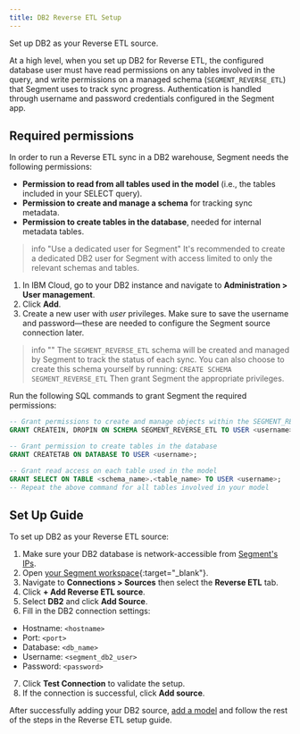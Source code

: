 ```yaml
---
title: DB2 Reverse ETL Setup
---
```


Set up DB2 as your Reverse ETL source.

At a high level, when you set up DB2 for Reverse ETL, the configured database user must have read permissions on any tables involved in the query, and write permissions on a managed schema (`SEGMENT_REVERSE_ETL`) that Segment uses to track sync progress. Authentication is handled through username and password credentials configured in the Segment app.



## Required permissions

In order to run a Reverse ETL sync in a DB2 warehouse, Segment needs the following permissions:

* **Permission to read from all tables used in the model** (i.e., the tables included in your SELECT query).
* **Permission to create and manage a schema** for tracking sync metadata.
* **Permission to create tables in the database**, needed for internal metadata tables.


> info "Use a dedicated user for Segment"
> It's recommended to create a dedicated DB2 user for Segment with access limited to only the relevant schemas and tables.

1. In IBM Cloud, go to your DB2 instance and navigate to **Administration > User management**.
2. Click **Add**.
3. Create a new user with *user* privileges. Make sure to save the username and password—these are needed to configure the Segment
   source connection later.


> info ""
> The `SEGMENT_REVERSE_ETL` schema will be created and managed by Segment to track the status of each sync. 
> You can also choose to create this schema yourself by running: 
> `CREATE SCHEMA SEGMENT_REVERSE_ETL` 
> Then grant Segment the appropriate privileges.



Run the following SQL commands to grant Segment the required permissions:

```sql
-- Grant permissions to create and manage objects within the SEGMENT_REVERSE_ETL schema
GRANT CREATEIN, DROPIN ON SCHEMA SEGMENT_REVERSE_ETL TO USER <username>;

-- Grant permission to create tables in the database
GRANT CREATETAB ON DATABASE TO USER <username>;

-- Grant read access on each table used in the model
GRANT SELECT ON TABLE <schema_name>.<table_name> TO USER <username>;
-- Repeat the above command for all tables involved in your model
```


## Set Up Guide

To set up DB2 as your Reverse ETL source:

1. Make sure your DB2 database is network-accessible from [Segment's IPs](/docs/connections/storage/warehouses/faq/#which-ips-should-i-allowlist).
2. Open [your Segment workspace](https://app.segment.com/workspaces){:target="_blank"}.
3. Navigate to **Connections > Sources** then select the **Reverse ETL** tab.
4. Click **+ Add Reverse ETL source**.
5. Select **DB2** and click **Add Source**.
6. Fill in the DB2 connection settings:
  * Hostname: `<hostname>`
  * Port: `<port>`
  * Database: `<db_name>`
  * Username: `<segment_db2_user>`
  * Password: `<password>`
7. Click **Test Connection** to validate the setup.
8. If the connection is successful, click **Add source**.

After successfully adding your DB2 source, [add a model](/docs/connections/reverse-etl/setup/#step-2-add-a-model) and follow the rest of the steps in the Reverse ETL setup guide.
